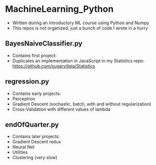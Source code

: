# MachineLearning_Python
* Written during an introductory ML course using Python and Numpy
* This repos is not organized; just a bunch of code I wrote in a hurry

## BayesNaiveClassifier.py 
* Contains first project:
* Duplicates an implementation in JavaScript in my Statistics repo: https://github.com/sugarvillela/Statistics 

## regression.py 
* Contains early projects:
* Perceptron
* Gradient Descent (sochastic, batch, with and without regularization)
* Cross-Validation with different values of lambda

## endOfQuarter.py 
* Contains later projects:
* Gradient Descent redux
* Neural Net
* Utilities
* Clustering (very slow)
